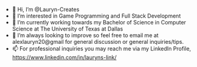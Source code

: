 - 👋 Hi, I’m @Lauryn-Creates
- 👀 I’m interested in Game Programming and Full Stack Development
- 🌱 I’m currently working towards my Bachelor of Science in Computer Science at The University of Texas at Dallas
- 💞️ I’m always looking to improve so feel free to email me at alexlauryn20@gmail for general discussion or general inquiries/tips.
- 📫 For professional inquiries you may reach me via my LinkedIn Profile, https://www.linkedin.com/in/lauryns-link/

<!---
Lauryn-Creates/Lauryn-Creates is a ✨ special ✨ repository because its `README.md` (this file) appears on your GitHub profile.
You can click the Preview link to take a look at your changes.
--->
